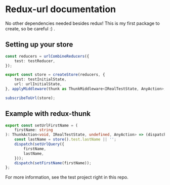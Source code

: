 # Redux-url documentation

No other dependencies needed besides redux!
This is my first package to create, so be careful :) .

## Setting up your store

```typescript
const reducers = urlCombineReducers({
    test: testReducer,
});

export const store = createStore(reducers, {
    test: testInitialState,
    url: urlInitialState,
}, applyMiddleware(thunk as ThunkMiddleware<IRealTestState, AnyAction>, urlMiddleware(updateFromUrl)));

subscribeToUrl(store);
```

## Example with redux-thunk

```typescript
export const setUrlFirstName = (
    firstName: string
): ThunkAction<void, IRealTestState, undefined, AnyAction> => (dispatch, store) => {
    const lastName = store().test.lastName || '';
    dispatch(setUrlQuery({
        firstName,
        lastName,
    }));
    dispatch(setFirstName(firstName));
};
```

For more information, see the test project right in this repo.
